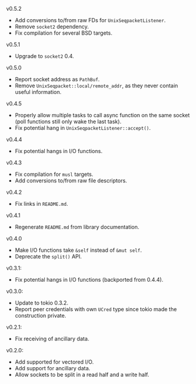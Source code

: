 v0.5.2
  * Add conversions to/from raw FDs for `UnixSeqpacketListener`.
  * Remove `socket2` dependency.
  * Fix compilation for several BSD targets.

v0.5.1
  * Upgrade to `socket2` 0.4.

v0.5.0
  * Report socket address as `PathBuf`.
  * Remove `UnixSeqpacket::local/remote_addr`, as they never contain useful information.

v0.4.5
  * Properly allow multiple tasks to call async function on the same socket (poll functions still only wake the last task).
  * Fix potential hang in `UnixSeqpacketListener::accept()`.

v0.4.4
  * Fix potential hangs in I/O functions.

v0.4.3
  * Fix compilation for `musl` targets.
  * Add conversions to/from raw file descriptors.

v0.4.2
  * Fix links in `README.md`.

v0.4.1
  * Regenerate `README.md` from library documentation.

v0.4.0
  * Make I/O functions take `&self` instead of `&mut self`.
  * Deprecate the `split()` API.

v0.3.1:
  * Fix potential hangs in I/O functions (backported from 0.4.4).

v0.3.0:
  * Update to tokio 0.3.2.
  * Report peer credentials with own `UCred` type since tokio made the construction private.

v0.2.1:
  * Fix receiving of ancillary data.

v0.2.0:
  * Add supported for vectored I/O.
  * Add support for ancillary data.
  * Allow sockets to be split in a read half and a write half.
